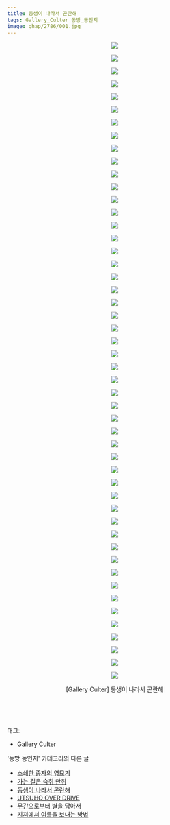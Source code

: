 ```yaml
---
title: 동생이 나라서 곤란해
tags: Gallery_Culter 동방_동인지
image: ghap/2786/001.jpg
---
```

<div class="article">
<p style="text-align: center; clear: none; float: none;"><img src="{{ site.nasurl }}/ghap/2786/001.jpg"/></p>
<p style="text-align: center; clear: none; float: none;"><img src="{{ site.nasurl }}/ghap/2786/002.jpg"/></p>
<p style="text-align: center; clear: none; float: none;"><img src="{{ site.nasurl }}/ghap/2786/003.jpg"/></p>
<p style="text-align: center; clear: none; float: none;"><img src="{{ site.nasurl }}/ghap/2786/004.jpg"/></p>
<p style="text-align: center; clear: none; float: none;"><img src="{{ site.nasurl }}/ghap/2786/005.jpg"/></p>
<p style="text-align: center; clear: none; float: none;"><img src="{{ site.nasurl }}/ghap/2786/006.jpg"/></p>
<p style="text-align: center; clear: none; float: none;"><img src="{{ site.nasurl }}/ghap/2786/007.jpg"/></p>
<p style="text-align: center; clear: none; float: none;"><img src="{{ site.nasurl }}/ghap/2786/008.jpg"/></p>
<p style="text-align: center; clear: none; float: none;"><img src="{{ site.nasurl }}/ghap/2786/009.jpg"/></p>
<p style="text-align: center; clear: none; float: none;"><img src="{{ site.nasurl }}/ghap/2786/010.jpg"/></p>
<p style="text-align: center; clear: none; float: none;"><img src="{{ site.nasurl }}/ghap/2786/011.jpg"/></p>
<p style="text-align: center; clear: none; float: none;"><img src="{{ site.nasurl }}/ghap/2786/012.jpg"/></p>
<p style="text-align: center; clear: none; float: none;"><img src="{{ site.nasurl }}/ghap/2786/013.jpg"/></p>
<p style="text-align: center; clear: none; float: none;"><img src="{{ site.nasurl }}/ghap/2786/014.jpg"/></p>
<p style="text-align: center; clear: none; float: none;"><img src="{{ site.nasurl }}/ghap/2786/015.jpg"/></p>
<p style="text-align: center; clear: none; float: none;"><img src="{{ site.nasurl }}/ghap/2786/016.jpg"/></p>
<p style="text-align: center; clear: none; float: none;"><img src="{{ site.nasurl }}/ghap/2786/017.jpg"/></p>
<p style="text-align: center; clear: none; float: none;"><img src="{{ site.nasurl }}/ghap/2786/018.jpg"/></p>
<p style="text-align: center; clear: none; float: none;"><img src="{{ site.nasurl }}/ghap/2786/019.jpg"/></p>
<p style="text-align: center; clear: none; float: none;"><img src="{{ site.nasurl }}/ghap/2786/020.jpg"/></p>
<p style="text-align: center; clear: none; float: none;"><img src="{{ site.nasurl }}/ghap/2786/021.jpg"/></p>
<p style="text-align: center; clear: none; float: none;"><img src="{{ site.nasurl }}/ghap/2786/022.jpg"/></p>
<p style="text-align: center; clear: none; float: none;"><img src="{{ site.nasurl }}/ghap/2786/023.jpg"/></p>
<p style="text-align: center; clear: none; float: none;"><img src="{{ site.nasurl }}/ghap/2786/024.jpg"/></p>
<p style="text-align: center; clear: none; float: none;"><img src="{{ site.nasurl }}/ghap/2786/025.jpg"/></p>
<p style="text-align: center; clear: none; float: none;"><img src="{{ site.nasurl }}/ghap/2786/026.jpg"/></p>
<p style="text-align: center; clear: none; float: none;"><img src="{{ site.nasurl }}/ghap/2786/027.jpg"/></p>
<p style="text-align: center; clear: none; float: none;"><img src="{{ site.nasurl }}/ghap/2786/028.jpg"/></p>
<p style="text-align: center; clear: none; float: none;"><img src="{{ site.nasurl }}/ghap/2786/029.jpg"/></p>
<p style="text-align: center; clear: none; float: none;"><img src="{{ site.nasurl }}/ghap/2786/030.jpg"/></p>
<p style="text-align: center; clear: none; float: none;"><img src="{{ site.nasurl }}/ghap/2786/031.jpg"/></p>
<p style="text-align: center; clear: none; float: none;"><img src="{{ site.nasurl }}/ghap/2786/032.jpg"/></p>
<p style="text-align: center; clear: none; float: none;"><img src="{{ site.nasurl }}/ghap/2786/033.jpg"/></p>
<p style="text-align: center; clear: none; float: none;"><img src="{{ site.nasurl }}/ghap/2786/034.jpg"/></p>
<p style="text-align: center; clear: none; float: none;"><img src="{{ site.nasurl }}/ghap/2786/035.jpg"/></p>
<p style="text-align: center; clear: none; float: none;"><img src="{{ site.nasurl }}/ghap/2786/036.jpg"/></p>
<p style="text-align: center; clear: none; float: none;"><img src="{{ site.nasurl }}/ghap/2786/037.jpg"/></p>
<p style="text-align: center; clear: none; float: none;"><img src="{{ site.nasurl }}/ghap/2786/038.jpg"/></p>
<p style="text-align: center; clear: none; float: none;"><img src="{{ site.nasurl }}/ghap/2786/039.jpg"/></p>
<p style="text-align: center; clear: none; float: none;"><img src="{{ site.nasurl }}/ghap/2786/040.jpg"/></p>
<p style="text-align: center; clear: none; float: none;"><img src="{{ site.nasurl }}/ghap/2786/041.jpg"/></p>
<p style="text-align: center; clear: none; float: none;"><img src="{{ site.nasurl }}/ghap/2786/042.jpg"/></p>
<p style="text-align: center; clear: none; float: none;"><img src="{{ site.nasurl }}/ghap/2786/043.jpg"/></p>
<p style="text-align: center; clear: none; float: none;"><img src="{{ site.nasurl }}/ghap/2786/044.jpg"/></p>
<p style="text-align: center; clear: none; float: none;"><img src="{{ site.nasurl }}/ghap/2786/045.jpg"/></p>
<p style="text-align: center; clear: none; float: none;"><img src="{{ site.nasurl }}/ghap/2786/046.jpg"/></p>
<p style="text-align: center; clear: none; float: none;"><img src="{{ site.nasurl }}/ghap/2786/047.jpg"/></p>
<p style="text-align: center; clear: none; float: none;"><img src="{{ site.nasurl }}/ghap/2786/048.jpg"/></p>
<p style="text-align: center; clear: none; float: none;"><img src="{{ site.nasurl }}/ghap/2786/049.jpg"/></p>
<p style="text-align: center; clear: none; float: none;"><img src="{{ site.nasurl }}/ghap/2786/050.jpg"/></p>
<p style="text-align: center; clear: none; float: none;"><font color="#1e1e1e">[Gallery Culter] 동생이 나라서 곤란해</font></p>
<p style="text-align: center; clear: none; float: none;"><br/></p>
<p><br/></p>
</div><div class="tagTrail">
<p>태그: </p>
<ul>
<li>Gallery Culter</li>
</ul>
</div><div class="another">
<p>'동방 동인지' 카테고리의 다른 글</p>
<ul>
<li><a href="/2016-11-29-ghap_2788">소쇄한 종자의 영묘기</a></li>
<li><a href="/2016-11-29-ghap_2787">가는 길은 숙취 만취</a></li>
<li><a href="/2016-11-28-ghap_2786">동생이 나라서 곤란해</a></li>
<li><a href="/2016-11-28-ghap_2785">UTSUHO OVER DRIVE</a></li>
<li><a href="/2016-11-28-ghap_2784">무간으로부터 별을 담아서</a></li>
<li><a href="/2016-11-28-ghap_2783">지저에서 여름을 보내는 방법</a></li>
</ul>
</div><div class="cb_module cb_fluid">
<div class="cb_wrt cb_profile">
</div><!-- commentList close -->
</div>